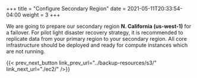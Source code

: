 +++
title = "Configure Secondary Region"
date =  2021-05-11T20:33:54-04:00
weight = 3
+++

We are going to prepare our secondary region **N. California (us-west-1)** for a failover. For pilot light disaster recovery strategy, it is recommended to replicate data from your primary region to your secondary region.  All core infrastructure should be deployed and ready for compute instances which are not running.

{{< prev_next_button link_prev_url="../backup-resources/s3/" link_next_url="./ec2/" />}}
